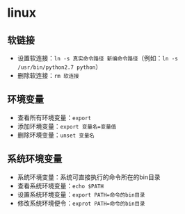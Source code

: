# linux

## 软链接

- 设置软连接：`ln -s 真实命令路径 新编命令路径`（例如：`ln -s /usr/bin/python2.7 python`）
- 删除软连接：`rm 软连接`

## 环境变量

- 查看所有环境变量：`export`
- 添加环境变量：`export 变量名=变量值`
- 删除环境变量：`unset 变量名`

## 系统环境变量

- 系统环境变量：系统可直接执行的命令所在的bin目录
- 查看系统环境变量：`echo $PATH`
- 设置系统环境变量：`export PATH=命令的bin目录`
- 修改系统环境便令：`exprot PATH=命令的bin目录`
